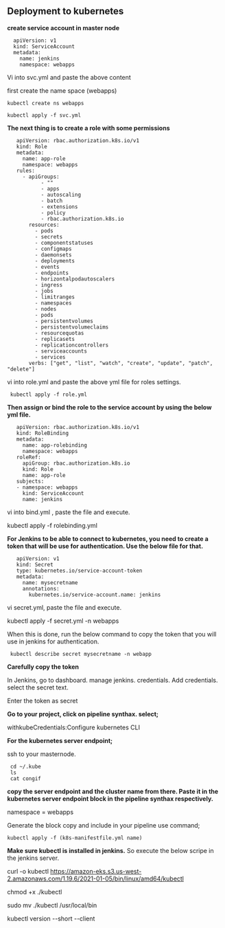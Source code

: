 Deployment to kubernetes
-
**create service account in master node**

      apiVersion: v1
      kind: ServiceAccount
      metadata:
        name: jenkins
        namespace: webapps

Vi into svc.yml and paste the above content 

first create the name space (webapps)

    kubectl create ns webapps  

    kubectl apply -f svc.yml   

**The next thing is to create a role with some permissions**

       apiVersion: rbac.authorization.k8s.io/v1
       kind: Role
       metadata:
         name: app-role
         namespace: webapps
       rules:
         - apiGroups:
               - ""
               - apps
               - autoscaling
               - batch
               - extensions
               - policy
               - rbac.authorization.k8s.io
           resources:
             - pods
             - secrets
             - componentstatuses
             - configmaps
             - daemonsets
             - deployments
             - events
             - endpoints
             - horizontalpodautoscalers
             - ingress
             - jobs
             - limitranges
             - namespaces
             - nodes
             - pods
             - persistentvolumes
             - persistentvolumeclaims
             - resourcequotas
             - replicasets
             - replicationcontrollers
             - serviceaccounts
             - services
           verbs: ["get", "list", "watch", "create", "update", "patch", "delete"]

vi into role.yml and paste the above yml file for roles settings.

     kubectl apply -f role.yml 

**Then assign or bind the role to the service account by using the below yml file.**

       apiVersion: rbac.authorization.k8s.io/v1
       kind: RoleBinding
       metadata:
         name: app-rolebinding
         namespace: webapps 
       roleRef:
         apiGroup: rbac.authorization.k8s.io
         kind: Role
         name: app-role 
       subjects:
       - namespace: webapps 
         kind: ServiceAccount
         name: jenkins      

vi into bind.yml , paste the file and execute.

   kubectl apply -f rolebinding.yml

**For Jenkins to be able to connect to kubernetes, you need to create a token that will be use for authentication. Use the below file for that.**

       apiVersion: v1
       kind: Secret
       type: kubernetes.io/service-account-token
       metadata:
         name: mysecretname
         annotations:
           kubernetes.io/service-account.name: jenkins

vi secret.yml, paste the file and execute.

   kubectl apply -f secret.yml -n webapps

When this is done, run the below command to copy the token that you will use in jenkins for authentication.

     kubectl describe secret mysecretname -n webapp  

**Carefully copy the token**

In Jenkins, go to dashboard.
manage jenkins.
credentials.
Add credentials.
select the secret text.

Enter the token as secret

**Go to your project, click on pipeline synthax.
select;**

  withkubeCredentials:Configure kubernetes CLI

**For the  kubernetes server endpoint;**

ssh to your masternode.

     cd ~/.kube
     ls
     cat congif

**copy the server endpoint and the cluster name from there. 
Paste it in the kubernetes server endpoint block in the pipeline synthax respectively.**

namespace = webapps

Generate the block
copy and include in your pipeline
use command;

    kubectl apply -f (k8s-manifestfile.yml name)

**Make sure kubectl is installed in jenkins.** 
So execute the below scripe in the jenkins server.

curl -o kubectl https://amazon-eks.s3.us-west-2.amazonaws.com/1.19.6/2021-01-05/bin/linux/amd64/kubectl

chmod +x ./kubectl

sudo mv ./kubectl /usr/local/bin

kubectl version --short --client
